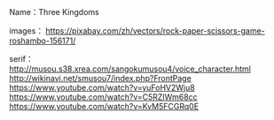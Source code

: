 Name：Three Kingdoms

images：
https://pixabay.com/zh/vectors/rock-paper-scissors-game-roshambo-156171/

serif：   
http://musou.s38.xrea.com/sangokumusou4/voice_character.html
http://wikinavi.net/smusou7/index.php?FrontPage
https://www.youtube.com/watch?v=yuFoHV2Wju8
https://www.youtube.com/watch?v=C5RZIWm68cc
https://www.youtube.com/watch?v=KvM5FCGRq0E


